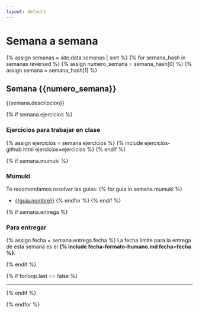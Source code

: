 ```yaml
---
layout: default
---
```

# Semana a semana

{% assign semanas = site.data.semanas | sort %}
{% for semana_hash in semanas reversed %}
{% assign numero_semana = semana_hash[0] %}
{% assign semana = semana_hash[1] %}

## Semana {{numero_semana}}
{{semana.descripcion}}

{% if semana.ejercicios %}
### Ejercicios para trabajar en clase
{% assign ejercicios = semana.ejercicios %}
{% include ejercicios-github.html ejercicios=ejercicios %}
{% endif %}

{% if semana.mumuki %}
### Mumuki

Te recomendamos resolver las guías:
{% for guia in semana.mumuki %}
* [{{guia.nombre}}]({{guia.url}})
{% endfor %}
{% endif %}

{% if semana.entrega %}
### Para entregar
{% assign fecha = semana.entrega.fecha %}
La fecha límite para la entrega de esta semana es el <strong>{% include fecha-formato-humano.md fecha=fecha %}</strong>.

{% endif %}

{% if forloop.last == false %}
<hr class="titulo-semana">
{% endif %}

{% endfor %}
